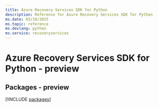 ```yaml
---
title: Azure Recovery Services SDK for Python
description: Reference for Azure Recovery Services SDK for Python
ms.date: 03/10/2025
ms.topic: reference
ms.devlang: python
ms.service: recoveryservices
---
```

# Azure Recovery Services SDK for Python - preview
## Packages - preview
[!INCLUDE [packages](recovery-services-index.md)]